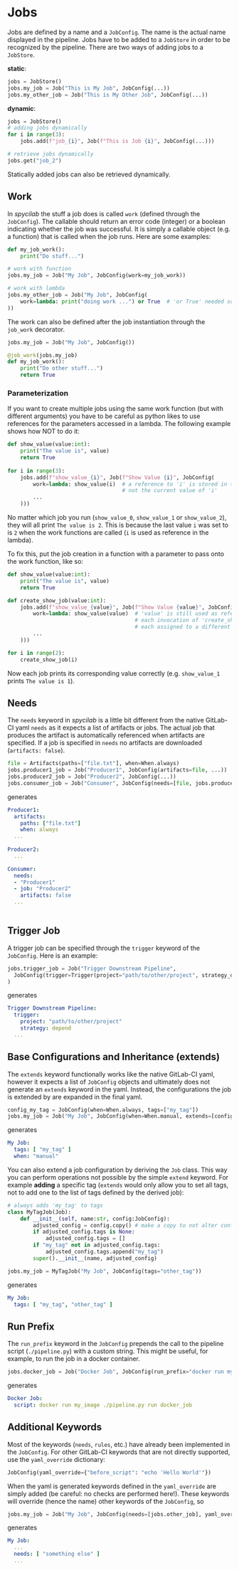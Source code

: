 # Jobs
Jobs are defined by a name and a `JobConfig`.
The name is the actual name displayed in the pipeline.
Jobs have to be added to a `JobStore` in order to be recognized by the pipeline.
There are two ways of adding jobs to a `JobStore`.

**static**:
```python
jobs = JobStore()
jobs.my_job = Job("This is My Job", JobConfig(...))
jobs.my_other_job = Job("This is My Other Job", JobConfig(...))
```

**dynamic**:
```python
jobs = JobStore()
# adding jobs dynamically
for i in range(3):
    jobs.add(f"job_{i}", Job(f"This is Job {i}", JobConfig(...)))

# retrieve jobs dynamically
jobs.get("job_2")
```
Statically added jobs can also be retrieved dynamically.

## Work
In *spycilab* the stuff a job does is called `work` (defined through the `JobConfig`).
The callable should return an error code (integer) or a boolean indicating whether the job was successful.
It is simply a callable object (e.g. a function) that is called when the job runs.
Here are some examples:
```python
def my_job_work():
    print("Do stuff...")

# work with function
jobs.my_job = Job("My Job", JobConfig(work=my_job_work))

# work with lambda
jobs.my_other_job = Job("My Job", JobConfig(
    work=lambda: print("doing work ...") or True  # 'or True' needed so the work returns a value (encouraged)
))
```
The work can also be defined after the job instantiation through the `job_work` decorator.
```python
jobs.my_job = Job("My Job", JobConfig())

@job_work(jobs.my_job)
def my_job_work():
    print("Do other stuff...")
    return True
```

### Parameterization
If you want to create multiple jobs using the same work function (but with different arguments) you have to be careful as python likes to
use references for the parameters accessed in a lambda. The following example shows how NOT to do it:
```python
def show_value(value:int):
    print("The value is", value)
    return True
    
for i in range(3):
    jobs.add(f"show_value_{i}", Job(f"Show Value {i}", JobConfig(
        work=lambda: show_value(i)  # a reference to 'i' is stored in the lambda,
                                    # not the current value of 'i'
        ...
    )))
```
No matter which job you run (`show_value_0`, `show_value_1` or `show_value_2`), they will all print `The value is 2`.
This is because the last value `i` was set to is `2` when the work functions are called (`i` is used as reference in the lambda).

To fix this, put the job creation in a function with a parameter to pass onto the work function, like so: 
```python
def show_value(value:int):
    print("The value is", value)
    return True

def create_show_job(value:int):
    jobs.add(f"show_value_{value}", Job(f"Show Value {value}", JobConfig(
        work=lambda: show_value(value)  # 'value' is still used as reference, however,
                                        # each invocation of 'create_show_job()' has it's own 'value' variable
                                        # each assigned to a different value
        ...
    )))

for i in range(2):
    create_show_job(i)
```
Now each job prints its corresponding value correctly (e.g. `show_value_1` prints `The value is 1`).

## Needs
The `needs` keyword in *spycilab* is a little bit different from the native GitLab-CI yaml `needs` as it expects a list of artifacts or jobs.
The actual job that produces the artifact is automatically referenced when artifacts are specified.
If a job is specified in `needs` no artifacts are downloaded (`artifacts: false`).
```python
file = Artifacts(paths=["file.txt"], when=When.always)
jobs.producer1_job = Job("Producer1", JobConfig(artifacts=file, ...))
jobs.producer2_job = Job("Producer2", JobConfig(...))
jobs.consumer_job = Job("Consumer", JobConfig(needs=[file, jobs.producer2_job], ...))
```
generates
```yaml
Producer1:
  artifacts:
    paths: ["file.txt"]
    when: always
  ...
  
Producer2:
  ...

Consumer:
  needs:
  - "Producer1"
  - job: "Producer2"
    artifacts: false
  ...
    
```

## Trigger Job
A trigger job can be specified through the `trigger` keyword of the `JobConfig`. Here is an example:
```python
jobs.trigger_job = Job("Trigger Downstream Pipeline",
  JobConfig(trigger=Trigger(project="path/to/other/project", strategy_depend=True), ...)
)
```
generates
```yaml
Trigger Downstream Pipeline:
  trigger:
    project: "path/to/other/project"
    strategy: depend
  ...
```

## Base Configurations and Inheritance (extends)
The `extends` keyword functionally works like the native GitLab-CI yaml, however it expects a list of `JobConfig` objects and
ultimately does not generate an `extends` keyword in the yaml.
Instead, the configurations the job is extended by are expanded in the final yaml.
```python
config_my_tag = JobConfig(when=When.always, tags=["my_tag"])
jobs.my_job = Job("My Job", JobConfig(when=When.manual, extends=[config_my_tag]))
```
generates
```yaml
My Job:
  tags: [ "my_tag" ]
  when: "manual"
```
You can also extend a job configuration by deriving the `Job` class.
This way you can perform operations not possible by the simple `extend` keyword.
For example **adding** a specific tag (`extends` would only allow you to set all tags, not to add one to the list of tags defined by the derived job):
```python
# always adds 'my_tag' to tags
class MyTagJob(Job):
    def __init__(self, name:str, config:JobConfig):
        adjusted_config = config.copy() # make a copy to not alter config, as it may be used in other jobs as well
        if adjusted_config.tags is None:
            adjusted_config.tags = []
        if "my_tag" not in adjusted_config.tags:
            adjusted_config.tags.append("my_tag")
        super().__init__(name, adjusted_config)

jobs.my_job = MyTagJob("My Job", JobConfig(tags="other_tag"))
```
generates
```yaml
My Job:
  tags: [ "my_tag", "other_tag" ]
```

## Run Prefix
The `run_prefix` keyword in the `JobConfig` prepends the call to the pipeline script (`./pipeline.py`) with a custom string.
This might be useful, for example, to run the job in a docker container.
```python
jobs.docker_job = Job("Docker Job", JobConfig(run_prefix="docker run my_image"))
```
generates
```yaml
Docker Job:
  script: docker run my_image ./pipeline.py run docker_job
```

## Additional Keywords
Most of the keywords (`needs`, `rules`, etc.) have already been implemented in the `JobConfig`.
For other GitLab-CI keywords that are not directly supported, use the `yaml_override` dictionary:
```python
JobConfig(yaml_override={"before_script": "echo 'Hello World'"})
```
When the yaml is generated keywords defined in the `yaml_override` are simply added (be careful: no checks are performed here!).
These keywords will override (hence the name) other keywords of the `JobConfig`, so
```python
jobs.my_job = Job("My Job", JobConfig(needs=[jobs.other_job], yaml_override={"needs": ["something else"]}))
```
generates
```yaml
My Job:
  ...
  needs: [ "something else" ]
  ...
```